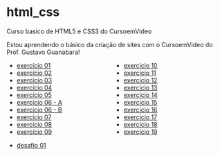  # html_css
 Curso basico de HTML5 e CSS3 do CursoemVideo

 Estou aprendendo o básico da criação de sites com o CursoemVideo do Prof. Gustavo Guanabara!
 
 <style> 
    ul{
        columns: 2;
    }
 </style>
 <ul>
     <li><a href="https://michelsouza-tech.github.io/html_css/md01/exercicios/ex01/index.html"> exercício 01</li>
     <li><a href="https://michelsouza-tech.github.io/html_css/md01/exercicios/ex02/index.html"> exercício 02</li>
     <li><a href="https://michelsouza-tech.github.io/html_css/md01/exercicios/ex03/index.html"> exercício 03</li>
     <li><a href="https://michelsouza-tech.github.io/html_css/md01/exercicios/ex04/index.html"> exercício 04</li>
     <li><a href="https://michelsouza-tech.github.io/html_css/md01/exercicios/ex05/index.html"> exercício 05</li>
     <li><a href="https://michelsouza-tech.github.io/html_css/md01/exercicios/ex06/html4.html"> exercício 06 - A</li>
     <li><a href="https://michelsouza-tech.github.io/html_css/md01/exercicios/ex06/html5.html"> exercício 06 - B</li>
     <li><a href="https://michelsouza-tech.github.io/html_css/md01/exercicios/ex07/index.html"> exercício 07</li>
     <li><a href="https://michelsouza-tech.github.io/html_css/md01/exercicios/ex08/index.html"> exercício 08</li>
     <li><a href="https://michelsouza-tech.github.io/html_css/md01/exercicios/ex09/index.html"> exercício 09</li>
     <li><a href="https://michelsouza-tech.github.io/html_css/md01/exercicios/ex10/index.html"> exercício 10</li>
     <li><a href="https://michelsouza-tech.github.io/html_css/md01/exercicios/ex11/index.html"> exercício 11</li>
     <li><a href="https://michelsouza-tech.github.io/html_css/md01/exercicios/ex12/index.html"> exercício 12</li>
     <li><a href="https://michelsouza-tech.github.io/html_css/md01/exercicios/ex13/index.html"> exercício 13</li>
     <li><a href="https://michelsouza-tech.github.io/html_css/md01/exercicios/ex14/index.html"> exercício 14</li>
     <li><a href="https://michelsouza-tech.github.io/html_css/md01/exercicios/ex15/index.html"> exercício 15</li>
     <li><a href="https://michelsouza-tech.github.io/html_css/md01/exercicios/ex16/index.html"> exercício 16</li>
     <li><a href="https://michelsouza-tech.github.io/html_css/md01/exercicios/ex17/index.html"> exercício 17</li>
     <li><a href="https://michelsouza-tech.github.io/html_css/md01/exercicios/ex18/index.html"> exercício 18</li>
     <li><a href="https://michelsouza-tech.github.io/html_css/md01/exercicios/ex19/index.html"> exercício 19</li>
 </ul>

<ul>
    <li><a href="https://michelsouza-tech.github.io/html_css/md01/desafios/d01/index.html"> desafio 01 </a>
</ul>



